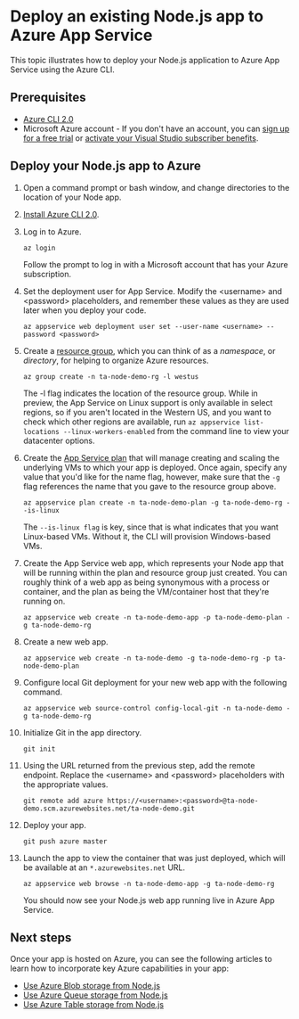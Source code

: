 # Deploy an existing Node.js app to Azure App Service

This topic illustrates how to deploy your Node.js application to Azure App Service using the Azure CLI.

## Prerequisites

- [Azure CLI 2.0](https://docs.microsoft.com/cli/azure/install-az-cli2)
- Microsoft Azure account - If you don't have an account, you can [sign up for a free trial](http://go.microsoft.com/fwlink/?LinkId=623901) or [activate your Visual Studio subscriber benefits](http://go.microsoft.com/fwlink/?LinkId=623901).

## Deploy your Node.js app to Azure

1. Open a command prompt or bash window, and change directories to the location of your Node app.

1. [Install Azure CLI 2.0](https://docs.microsoft.com/en-us/cli/azure/install-azure-cli).

1. Log in to Azure.

	```
	az login
	```

	Follow the prompt to log in with a Microsoft account that has your Azure subscription.

1. Set the deployment user for App Service. Modify the &lt;username> and &lt;password> placeholders, and remember these values as they are used later when you deploy your code.

	```
	az appservice web deployment user set --user-name <username> --password <password>
	```

1. Create a [resource group](https://docs.microsoft.com/en-us/azure/azure-resource-manager/resource-group-overview), which you can think of as a *namespace*, or *directory*, for helping to organize Azure resources.

	```
	az group create -n ta-node-demo-rg -l westus
	```

	The -l flag indicates the location of the resource group. While in preview, the App Service on Linux support is only available in select regions, so if you aren't located in the Western US, and you want to check which other regions are available, run `az appservice list-locations --linux-workers-enabled` from the command line to view your datacenter options.

1. Create the [App Service plan](https://docs.microsoft.com/en-us/azure/app-service/azure-web-sites-web-hosting-plans-in-depth-overview) that will manage creating and scaling the underlying VMs to which your app is deployed. Once again, specify any value that you'd like for the name flag, however, make sure that the `-g` flag references the name that you gave to the resource group above.

	```
	az appservice plan create -n ta-node-demo-plan -g ta-node-demo-rg --is-linux
	```

	The `--is-linux flag` is key, since that is what indicates that you want Linux-based VMs. Without it, the CLI will provision Windows-based VMs.

1. Create the App Service web app, which represents your Node app that will be running within the plan and resource group just created. You can roughly think of a web app as being synonymous with a process or container, and the plan as being the VM/container host that they're running on.

	```
	az appservice web create -n ta-node-demo-app -p ta-node-demo-plan -g ta-node-demo-rg
	```

1. Create a new web app.

	```
	az appservice web create -n ta-node-demo -g ta-node-demo-rg -p ta-node-demo-plan
	```

1. Configure local Git deployment for your new web app with the following command.
 
	```
	az appservice web source-control config-local-git -n ta-node-demo -g ta-node-demo-rg
	```

1. Initialize Git in the app directory.

	```
	git init
	```

1. Using the URL returned from the previous step, add the remote endpoint. Replace the &lt;username> and &lt;password> placeholders with the appropriate values.

	```
	git remote add azure https://<username>:<password>@ta-node-demo.scm.azurewebsites.net/ta-node-demo.git
	```

1. Deploy your app.

	```
	git push azure master
	```

1. Launch the app to view the container that was just deployed, which will be available at an `*.azurewebsites.net` URL.

	```
	az appservice web browse -n ta-node-demo-app -g ta-node-demo-rg
	```

    You should now see your Node.js web app running live in Azure App Service.
   
## Next steps
Once your app is hosted on Azure, you can see the following articles to learn how to incorporate key Azure capabilities in your app:

- [Use Azure Blob storage from Node.js](https://docs.microsoft.com/en-us/azure/storage/storage-nodejs-how-to-use-blob-storage)
- [Use Azure Queue storage from Node.js](https://docs.microsoft.com/en-us/azure/storage/storage-nodejs-how-to-use-queues)
- [Use Azure Table storage from Node.js](https://docs.microsoft.com/en-us/azure/storage/storage-nodejs-how-to-use-table-storage)
